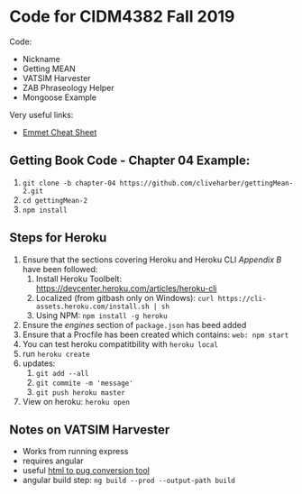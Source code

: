 # Code for CIDM4382 Fall 2019

Code:
* Nickname
* Getting MEAN
* VATSIM Harvester
* ZAB Phraseology Helper
* Mongoose Example

Very useful links:
* [Emmet Cheat Sheet](https://docs.emmet.io/cheat-sheet/)

## Getting Book Code - Chapter 04 Example:

1. `git clone -b chapter-04 https://github.com/cliveharber/gettingMean-2.git`
2. `cd gettingMean-2`
3. `npm install`

## Steps for Heroku

1. Ensure that the sections covering Heroku and Heroku CLI *Appendix B* have been followed:
    1. Install Heroku Toolbelt: https://devcenter.heroku.com/articles/heroku-cli
    2. Localized (from gitbash only on Windows): `curl https://cli-assets.heroku.com/install.sh | sh`
    3. Using NPM: `npm install -g heroku`
2. Ensure the *engines* section of `package.json` has beed added
3. Ensure that a Procfile has been created which contains: `web: npm start`
4. You can test heroku compatitbility with `heroku local`
5. run `heroku create`
6. updates: 
    1. `git add --all`
    2. `git commite -m 'message'`
    2. `git push heroku master`
5. View on heroku: `heroku open`

## Notes on VATSIM Harvester

* Works from running express
* requires angular
* useful [html to pug conversion tool](https://html2jade.org/)
* angular build step: `ng build --prod --output-path build`
